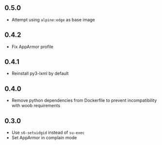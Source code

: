 ## 0.5.0

- Attempt using `alpine:edge` as base image

## 0.4.2

- Fix AppArmor profile

## 0.4.1

- Reinstall py3-lxml by default

## 0.4.0

- Remove python dependencies from Dockerfile to prevent
  incompatibility with woob requirements

## 0.3.0

- Use `s6-setuidgid` instead of `su-exec`
- Set AppArmor in complain mode
